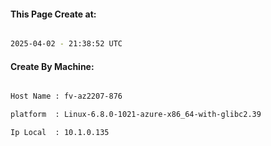 
   
#### This Page Create at:

```bash

2025-04-02 - 21:38:52 UTC

```

#### Create By Machine:

```bash

Host Name : fv-az2207-876

platform  : Linux-6.8.0-1021-azure-x86_64-with-glibc2.39

Ip Local  : 10.1.0.135

```

